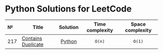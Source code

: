 # Python Solutions for LeetCode

| №   | Title                                                                   |                                                 Solution                                                 |  Time complexity  |  Space complexity  |
|:----|-------------------------------------------------------------------------|:--------------------------------------------------------------------------------------------------------:|:-----------------:|:------------------:|
| 217 | [Contains Duplicate](https://leetcode.com/problems/contains-duplicate/) |  [Python](https://github.com/ApostL78/LeetCodeSolutions/blob/master/problems/217_Contains_Duplicate.py)  |      `O(n)`       |       `O(1)`       |